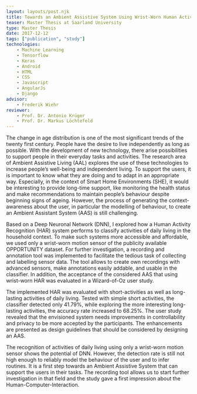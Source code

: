 ```yaml
---
layout: layouts/post.njk
title: Towards an Ambient Assistive System Using Wrist-Worn Human Activity Recognition
teaser: Master Thesis at Saarland University
type: Master Thesis 
date: 2017-12-12
tags: ["publication", "study"]
technologies:
    - Machine Learning
    - Tensorflow
    - Keras
    - Android
    - HTML
    - CSS
    - Javascript
    - AngularJs
    - Django
advisor:
    - Frederik Wiehr
reviewer:
    - Prof. Dr. Antonio Krüger
    - Prof. Dr. Markus Löchtefeld
---
```


The change in age distribution is one of the most significant trends of the twenty
first century. People have the desire to live independently as long as possible. With
the development of new technology, there arise possibilities to support people in
their everyday tasks and activities. The research area of Ambient Assistive Living
(AAL) explores the use of these technologies to increase people’s well-being and
independent living. To support the users, it is important to know what they are
doing and to adapt in an appropriate way. Especially, in the context of Smart
Home Environments (SHE), it would be interesting to provide long-time support,
like monitoring the health status and make recommendations to maintain people’s
behaviour despite beginning signs of ageing. However, the process of generating
the context-awareness about the user, in particular the modelling of behaviour, to
create an Ambient Assistant System (AAS) is still challenging.

Based on a Deep Neuronal Network (DNN), I explored how a Human Activity Recognition (HAR) system performs to classify activities of daily living in the household context. To make such systems more accessible and affordable, we
used only a wrist-worn motion sensor of the publicity available OPPORTUNITY dataset. For further investigation, a recording and annotation tool was implemented to facilitate the tedious task of collecting and labelling sensor data. The
tool allows to create own recordings with advanced sensors, make annotations
easily addable, and usable in the classifier. In addition, the acceptance of the
considered AAS that using wrist-worn HAR was evaluated in a Wizard-of-Oz user
study.

The implemented HAR was evaluated with short-activities as well as long-lasting
activities of daily living. Tested with simple short activities, the classifier detected only 41.79%, while exploring the more interesting long-lasting activities, the accuracy rate increased to 68.25%. The user study revealed that the envisioned system needs improvements in controllability and privacy to be more accepted by the participants. The enhancements are presented as design guidelines that should be considered by designing an AAS.

The recognition of activities of daily living using only a wrist-worn motion sensor
shows the potential of DNN. However, the detection rate is still not high enough
to reliably model the behaviour of the user and to infer routines. It is a first step
towards an Ambient Assistive System that can support the users in their tasks.
The recording tool allows us to start further investigation in that field and the
study gave a first impression about the Human-Computer-Interaction.